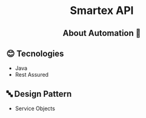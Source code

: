 <h1 align="center"> 
  Smartex API
</h1>


<h2 align="center"> 
  About Automation 🚀 
</h2>

## :blush: **Tecnologies**

- Java
- Rest Assured


## 🔤 **Design Pattern**

- Service Objects
